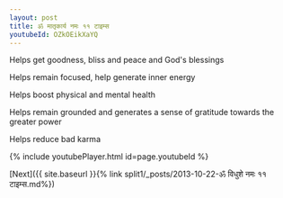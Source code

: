 ```yaml
---
layout: post
title: ॐ मातृकार्य नमः ११ टाइम्स
youtubeId: OZkOEikXaYQ
---
```

 
 
Helps get goodness, bliss and peace and God's blessings
 
Helps remain focused, help generate inner energy 
 
Helps boost physical and mental health 
 
Helps remain grounded and generates a sense of gratitude towards the greater power 
 
Helps reduce bad karma
 
 
 
 


{% include youtubePlayer.html id=page.youtubeId %}
 
[Next]({{ site.baseurl }}{% link  split1/_posts/2013-10-22-ॐ विधुशे नमः ११ टाइम्स.md%})
 
